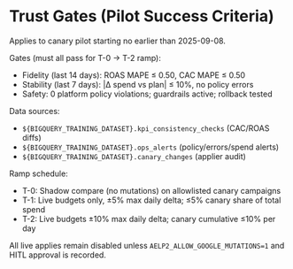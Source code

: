 # Trust Gates (Pilot Success Criteria)

Applies to canary pilot starting no earlier than 2025-09-08.

Gates (must all pass for T-0 → T-2 ramp):
- Fidelity (last 14 days): ROAS MAPE ≤ 0.50, CAC MAPE ≤ 0.50
- Stability (last 7 days): |Δ spend vs plan| ≤ 10%, no policy errors
- Safety: 0 platform policy violations; guardrails active; rollback tested

Data sources:
- `${BIGQUERY_TRAINING_DATASET}.kpi_consistency_checks` (CAC/ROAS diffs)
- `${BIGQUERY_TRAINING_DATASET}.ops_alerts` (policy/errors/spend alerts)
- `${BIGQUERY_TRAINING_DATASET}.canary_changes` (applier audit)

Ramp schedule:
- T-0: Shadow compare (no mutations) on allowlisted canary campaigns
- T-1: Live budgets only, ±5% max daily delta; ≤5% canary share of total spend
- T-2: Live budgets ±10% max daily delta; canary cumulative ≤10% per day

All live applies remain disabled unless `AELP2_ALLOW_GOOGLE_MUTATIONS=1` and HITL approval is recorded.

